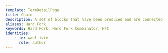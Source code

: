 ```yaml
---
template: TermDetailPage
title: Chain
description: A set of blocks that have been produced and are connected to one another in consecutive order.
aliases: Hard Fork
keywords: Hard Fork, Hard Fork Combinator, HFC
identities: 
    - id: wael-ivie
      role: author
---
```


##
